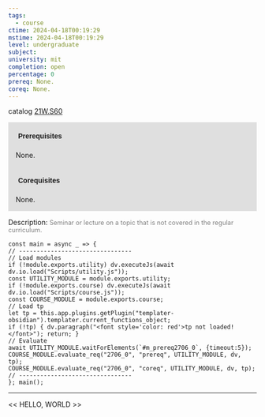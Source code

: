 ```yaml
---
tags:
  - course
ctime: 2024-04-18T00:19:29
mstime: 2024-04-18T00:19:29
level: undergraduate
subject: 
university: mit
completion: open
percentage: 0
prereq: None.
coreq: None.
---
```


catalog [21W.S60](http://student.mit.edu/catalog/m21Wb.html#21W.S60)

<span style="display: block; padding: 15px; background-color: rgb(100, 100, 100, 0.2);"><font id="m_prereq2706_0" style="display: block; font-family: Arial, sans-serif; font-weight: bold; padding: 5px">Prerequisites</font><br><span id="prereq2706_0">None.</span></span>
<span style="display: block; padding: 15px; background-color: rgb(100, 100, 100, 0.2);"><font id="m_coreq2706_0" style="display: block; font-family: Arial, sans-serif; font-weight: bold; padding: 5px">Corequisites</font><br><span id="coreq2706_0">None.</span></span>

<font style="">Description:</font>
<font style="color: grey; font-size: 0.8rem;">Seminar or lecture on a topic that is not covered in the regular curriculum.</font>

```dataviewjs
const main = async _ => {
// --------------------------------
// Load modules
if (!module.exports.utility) dv.executeJs(await dv.io.load("Scripts/utility.js"));
const UTILITY_MODULE = module.exports.utility;
if (!module.exports.course) dv.executeJs(await dv.io.load("Scripts/course.js"));
const COURSE_MODULE = module.exports.course;
// Load tp
let tp = this.app.plugins.getPlugin("templater-obsidian").templater.current_functions_object;
if (!tp) { dv.paragraph("<font style='color: red'>tp not loaded!</font>"); return; }
// Evaluate
await UTILITY_MODULE.waitForElements(`#m_prereq2706_0`, {timeout:5});
COURSE_MODULE.evaluate_req("2706_0", "prereq", UTILITY_MODULE, dv, tp);
COURSE_MODULE.evaluate_req("2706_0", "coreq", UTILITY_MODULE, dv, tp);
// --------------------------------
}; main();
```

---

<< HELLO, WORLD >>
